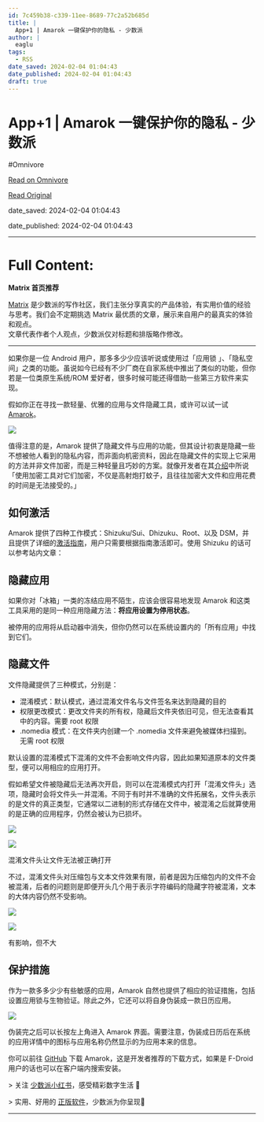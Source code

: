 ```yaml
---
id: 7c459b38-c339-11ee-8689-77c2a52b685d
title: |
  App+1 | Amarok 一键保护你的隐私 - 少数派
author: |
  eaglu
tags:
  - RSS
date_saved: 2024-02-04 01:04:43
date_published: 2024-02-04 01:04:43
draft: true
---
```


# App+1 | Amarok 一键保护你的隐私 - 少数派
#Omnivore

[Read on Omnivore](https://omnivore.app/me/app-1-amarok-18d73498a9a)

[Read Original](https://sspai.com/post/86161)

date_saved: 2024-02-04 01:04:43

date_published: 2024-02-04 01:04:43

--- 

# Full Content: 

**Matrix 首页推荐** 

[Matrix](https://sspai.com/matrix) 是少数派的写作社区，我们主张分享真实的产品体验，有实用价值的经验与思考。我们会不定期挑选 Matrix 最优质的文章，展示来自用户的最真实的体验和观点。   
文章代表作者个人观点，少数派仅对标题和排版略作修改。

---

如果你是一位 Android 用户，那多多少少应该听说或使用过「应用锁 」、「隐私空间」之类的功能。虽说如今已经有不少厂商在自家系统中推出了类似的功能，但你若是一位类原生系统/ROM 爱好者，很多时候可能还得借助一些第三方软件来实现。

假如你正在寻找一款轻量、优雅的应用与文件隐藏工具，或许可以试一试 [Amarok](https://sspai.com/link?target=https%3A%2F%2Fdeltazefiro.github.io%2FAmarok-doc%2F)。

![](https://proxy-prod.omnivore-image-cache.app/0x0,su9bcSBtKjA_Nx-_hESej-bKTstBtVewRhwREAZ7hZhw/https://cdn.sspai.com/2024/02/01/953e947f6eea8810c5ac8bb1c4114be7.png)

值得注意的是，Amarok 提供了隐藏文件与应用的功能，但其设计初衷是隐藏一些不想被他人看到的隐私内容，而非面向机密资料，因此在隐藏文件的实现上它采用的方法并非文件加密，而是三种轻量且巧妙的方案。就像开发者在其[介绍](https://sspai.com/link?target=https%3A%2F%2Fdeltazefiro.github.io%2FAmarok-doc%2Fintro.html)中所说「使用加密工具对它们加密，不仅是高射炮打蚊子，且往往加密大文件和应用花费的时间是无法接受的。」

## 如何激活

Amarok 提供了四种工作模式：Shizuku/Sui、Dhizuku、Root、以及 DSM，并且提供了详细的[激活指南](https://sspai.com/link?target=https%3A%2F%2Fdeltazefiro.github.io%2FAmarok-doc%2Fhideapp.html)，用户只需要根据指南激活即可。使用 Shizuku 的话可以参考站内文章：

## 隐藏应用

如果你对「冰箱」一类的冻结应用不陌生，应该会很容易地发现 Amarok 和这类工具采用的是同一种应用隐藏方法：**将应用设置为停用状态**。

被停用的应用将从启动器中消失，但你仍然可以在系统设置内的「所有应用」中找到它们。

## 隐藏文件

文件隐藏提供了三种模式，分别是：

* 混淆模式：默认模式，通过混淆文件名与文件签名来达到隐藏的目的
* 权限更改模式：更改文件夹的所有权，隐藏后文件夹依旧可见，但无法查看其中的内容。需要 root 权限
* .nomedia 模式：在文件夹内创建一个 .nomedia 文件来避免被媒体扫描到。无需 root 权限

默认设置的混淆模式下混淆的文件不会影响文件内容，因此如果知道原本的文件类型，便可以用相应的应用打开。

假如希望文件被隐藏后无法再次开启，则可以在混淆模式内打开「混淆文件头」选项，隐藏时会将文件头一并混淆。不同于有时并不准确的文件拓展名，文件头表示的是文件的真正类型，它通常以二进制的形式存储在文件中，被混淆之后就算使用的是正确的应用程序，仍然会被认为已损坏。

![](https://proxy-prod.omnivore-image-cache.app/0x0,s1maWTdIr-xuvVxuim7BNffoVrWVPafO3pQeTodgAJVY/https://cdn.sspai.com/2024/01/29/384d9b07caf042151ff8f4b7ff56ff14.PNG?imageView2/2/w/1120/q/90/interlace/1/ignore-error/1) 

![](https://proxy-prod.omnivore-image-cache.app/0x0,s-kJgotYNK9LWYjOj3jwEy8ryhX_efnfO1yxCr-Un-Fw/https://cdn.sspai.com/2024/01/29/e227f986109f9532d890496d92735e00.PNG?imageView2/2/w/1120/q/90/interlace/1/ignore-error/1) 

混淆文件头让文件无法被正确打开

不过，混淆文件头对压缩包与文本文件效果有限，前者是因为压缩包内的文件不会被混淆，后者的问题则是即便开头几个用于表示字符编码的隐藏字符被混淆，文本的大体内容仍然不受影响。

![](https://proxy-prod.omnivore-image-cache.app/0x0,sLAm3lrJlrd4rbtRvY4jLcY90T71ZMXpWNfhzJ2kYZxI/https://cdn.sspai.com/2024/02/01/05d6a15fb809d4cec69613413a15a04e.PNG?imageView2/2/w/1120/q/40/interlace/1/ignore-error/1) 

![](https://proxy-prod.omnivore-image-cache.app/0x0,sxRwRtBao9xDijargyxJbWbkqn_eaWe-WIG61XCYkMwE/https://cdn.sspai.com/2024/02/01/36b876a0b989dd16616cbf8e823ab245.PNG?imageView2/2/w/1120/q/40/interlace/1/ignore-error/1) 

有影响，但不大

## 保护措施

作为一款多多少少有些敏感的应用，Amarok 自然也提供了相应的验证措施，包括设置应用锁与生物验证。除此之外，它还可以将自身伪装成一款日历应用。

![](https://proxy-prod.omnivore-image-cache.app/0x0,sF3fyxm0U0ErrCglb12Qd9kDYfTQqvEXoIJyri8lTBxg/https://cdn.sspai.com/2024/02/01/dbc491bc58134094fe6209dc1ae588a1.PNG?imageView2/2/w/1120/q/40/interlace/1/ignore-error/1)

伪装完之后可以长按左上角进入 Amarok 界面。需要注意，伪装成日历后在系统的应用详情中的图标与应用名称仍然显示的为应用本来的信息。

你可以前往 [GitHub](https://sspai.com/link?target=https%3A%2F%2Fgithub.com%2Fdeltazefiro%2FAmarok-Hider%2Freleases) 下载 Amarok，这是开发者推荐的下载方式，如果是 F-Droid 用户的话也可以在客户端内搜索安装。

\> 关注 [少数派小红书](https://sspai.com/link?target=https%3A%2F%2Fwww.xiaohongshu.com%2Fuser%2Fprofile%2F63f5d65d000000001001d8d4)，感受精彩数字生活 🍃

\> 实用、好用的 [正版软件](https://sspai.com/mall)，少数派为你呈现🚀

---


